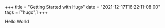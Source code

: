 +++
title = "Getting Started with Hugo"
date = "2021-12-17T16:22:11-08:00"
tags = ["hugo",]
+++

Hello World
